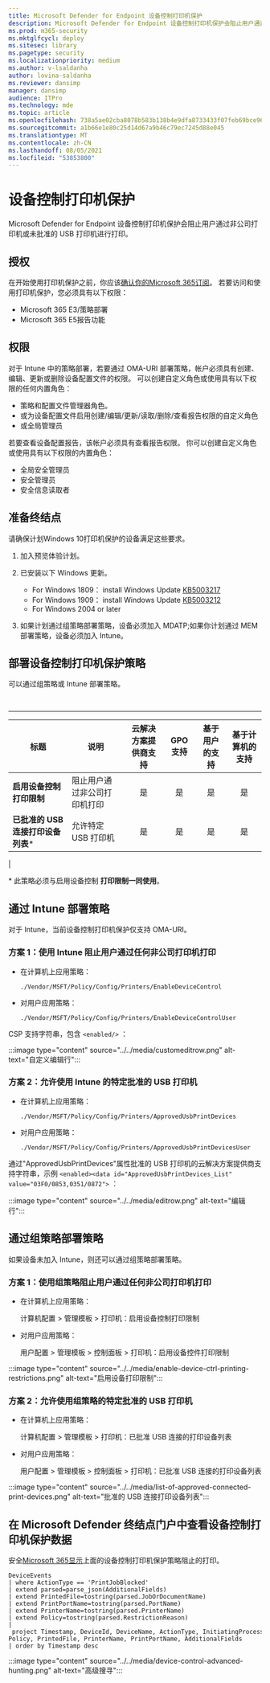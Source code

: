 ```yaml
---
title: Microsoft Defender for Endpoint 设备控制打印机保护
description: Microsoft Defender for Endpoint 设备控制打印机保护会阻止用户通过非公司打印机或未批准的 USB 打印机进行打印。
ms.prod: m365-security
ms.mktglfcycl: deploy
ms.sitesec: library
ms.pagetype: security
ms.localizationpriority: medium
ms.author: v-lsaldanha
author: lovina-saldanha
ms.reviewer: dansimp
manager: dansimp
audience: ITPro
ms.technology: mde
ms.topic: article
ms.openlocfilehash: 738a5ae02cba8078b583b138b4e9dfa8733433f07feb69bce96b663a068aaa4e
ms.sourcegitcommit: a1b66e1e80c25d14d67a9b46c79ec7245d88e045
ms.translationtype: MT
ms.contentlocale: zh-CN
ms.lasthandoff: 08/05/2021
ms.locfileid: "53853800"
---
```

# <a name="device-control-printer-protection"></a>设备控制打印机保护

Microsoft Defender for Endpoint 设备控制打印机保护会阻止用户通过非公司打印机或未批准的 USB 打印机进行打印。

## <a name="licensing"></a>授权

在开始使用打印机保护之前，你应该[确认你的Microsoft 365订阅](https://www.microsoft.com/microsoft-365/compare-microsoft-365-enterprise-plans?rtc=1)。 若要访问和使用打印机保护，您必须具有以下权限：

- Microsoft 365 E3/策略部署
- Microsoft 365 E5报告功能

## <a name="permission"></a>权限

对于 Intune 中的策略部署，若要通过 OMA-URI 部署策略，帐户必须具有创建、编辑、更新或删除设备配置文件的权限。 可以创建自定义角色或使用具有以下权限的任何内置角色：

- 策略和配置文件管理器角色。
- 或为设备配置文件启用创建/编辑/更新/读取/删除/查看报告权限的自定义角色
- 或全局管理员

若要查看设备配置报告，该帐户必须具有查看报告权限。 你可以创建自定义角色或使用具有以下权限的内置角色：

- 全局安全管理员
- 安全管理员
- 安全信息读取者

## <a name="prepare-your-endpoints"></a>准备终结点

请确保计划Windows 10打印机保护的设备满足这些要求。

1. 加入预览体验计划。

1. 已安装以下 Windows 更新。
    - For Windows 1809： install Windows Update [KB5003217](https://support.microsoft.com/topic/may-20-2021-kb5003217-os-build-17763-1971-preview-08687c95-0740-421b-a205-54aa2c716b46)
    - For Windows 1909： install Windows Update [KB5003212](https://support.microsoft.com/topic/may-20-2021-kb5003212-os-build-18363-1593-preview-05381524-8380-4b30-b783-e330cad3d4a1)
    - For Windows 2004 or later

1. 如果计划通过组策略部署策略，设备必须加入 MDATP;如果你计划通过 MEM 部署策略，设备必须加入 Intune。

## <a name="deploy-device-control-printer-protection-policy"></a>部署设备控制打印机保护策略

可以通过组策略或 Intune 部署策略。

<br>

****

|标题|说明|云解决方案提供商支持 | GPO 支持 | 基于用户的支持 | 基于计算机的支持 |
|---|---|:---:|:---:|:---:|:---:|
|**启用设备控制打印限制**|阻止用户通过非公司打印机打印|是|是|是|是|
|**已批准的 USB 连接打印设备列表**\*|允许特定 USB 打印机|是|是|是|是|
|

\* 此策略必须与启用设备控制 **打印限制一同使用**。

## <a name="deploy-policy-via-intune"></a>通过 Intune 部署策略

对于 Intune，当前设备控制打印机保护仅支持 OMA-URI。

### <a name="scenario-1-block-people-from-printing-via-any-non-corporate-printer-using-intune"></a>方案 1：使用 Intune 阻止用户通过任何非公司打印机打印

- 在计算机上应用策略：

  `./Vendor/MSFT/Policy/Config/Printers/EnableDeviceControl`

- 对用户应用策略：

  `./Vendor/MSFT/Policy/Config/Printers/EnableDeviceControlUser`

CSP 支持字符串，包含 `<enabled/>` ：

:::image type="content" source="../../media/customeditrow.png" alt-text="自定义编辑行":::

### <a name="scenario-2-allow-specific-approved-usb-printers-using-intune"></a>方案 2：允许使用 Intune 的特定批准的 USB 打印机

- 在计算机上应用策略：

  `./Vendor/MSFT/Policy/Config/Printers/ApprovedUsbPrintDevices`

- 对用户应用策略：

  `./Vendor/MSFT/Policy/Config/Printers/ApprovedUsbPrintDevicesUser`

通过"ApprovedUsbPrintDevices"属性批准的 USB 打印机的云解决方案提供商支持字符串，示例 `<enabled><data id="ApprovedUsbPrintDevices_List" value="03F0/0853,0351/0872">` ：

:::image type="content" source="../../media/editrow.png" alt-text="编辑行":::

## <a name="deploy-policy-via-group-policy"></a>通过组策略部署策略

如果设备未加入 Intune，则还可以通过组策略部署策略。

### <a name="scenario-1-block-people-from-printing-via-any-non-corporate-printer-using-group-policy"></a>方案 1：使用组策略阻止用户通过任何非公司打印机打印

- 在计算机上应用策略：

  计算机配置 \> 管理模板 \> 打印机：启用设备控制打印限制

- 对用户应用策略：

  用户配置 \> 管理模板 \> 控制面板 \> 打印机：启用设备控件打印限制

:::image type="content" source="../../media/enable-device-ctrl-printing-restrictions.png" alt-text="启用设备打印限制":::

### <a name="scenario-2-allow-specific-approved-usb-printers-using-group-policy"></a>方案 2：允许使用组策略的特定批准的 USB 打印机

- 在计算机上应用策略：

  计算机配置 \> 管理模板 \> 打印机：已批准 USB 连接的打印设备列表

- 对用户应用策略：

  用户配置 \> 管理模板 \> 控制面板 \> 打印机：已批准 USB 连接的打印设备列表

:::image type="content" source="../../media/list-of-approved-connected-print-devices.png" alt-text="批准的 USB 连接打印设备列表":::

## <a name="view-device-control-printer-protection-data-in-microsoft-defender-for-endpoint-portal"></a>在 Microsoft Defender 终结点门户中查看设备控制打印机保护数据

安全[Microsoft 365显示](https://security.microsoft.com)上面的设备控制打印机保护策略阻止的打印。

```kusto
DeviceEvents
| where ActionType == 'PrintJobBlocked'
| extend parsed=parse_json(AdditionalFields)
| extend PrintedFile=tostring(parsed.JobOrDocumentName)
| extend PrintPortName=tostring(parsed.PortName)
| extend PrinterName=tostring(parsed.PrinterName)
| extend Policy=tostring(parsed.RestrictionReason) 
| project Timestamp, DeviceId, DeviceName, ActionType, InitiatingProcessAccountName, Policy, PrintedFile, PrinterName, PrintPortName, AdditionalFields
| order by Timestamp desc
```

 :::image type="content" source="../../media/device-control-advanced-hunting.png" alt-text="高级搜寻":::
